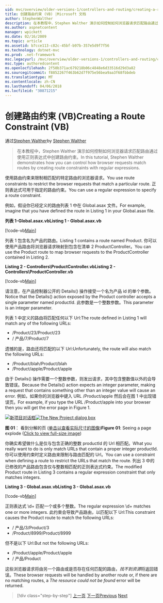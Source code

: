 ```yaml
---
uid: mvc/overview/older-versions-1/controllers-and-routing/creating-a-route-constraint-vb
title: 创建路由约束 (VB) |Microsoft 文档
author: StephenWalther
description: 在本教程中，Stephen Walther 演示如何控制如何浏览器请求匹配路由通过使用正则表达式中创建路由约束。
ms.author: aspnetcontent
manager: wpickett
ms.date: 02/16/2009
ms.topic: article
ms.assetid: b7cce113-c82c-45bf-b97b-357e5d9f7f56
ms.technology: dotnet-mvc
ms.prod: .net-framework
msc.legacyurl: /mvc/overview/older-versions-1/controllers-and-routing/creating-a-route-constraint-vb
msc.type: authoredcontent
ms.openlocfilehash: 2f50b371ac679218b06c4848e6d33516d29d3a82
ms.sourcegitcommit: f8852267f463b62d7f975e56bea9aa3f68fbbdeb
ms.translationtype: MT
ms.contentlocale: zh-CN
ms.lasthandoff: 04/06/2018
ms.locfileid: "30871215"
---
```

<a name="creating-a-route-constraint-vb"></a><span data-ttu-id="14ef4-103">创建路由约束 (VB)</span><span class="sxs-lookup"><span data-stu-id="14ef4-103">Creating a Route Constraint (VB)</span></span>
====================
<span data-ttu-id="14ef4-104">通过[Stephen Walther](https://github.com/StephenWalther)</span><span class="sxs-lookup"><span data-stu-id="14ef4-104">by [Stephen Walther](https://github.com/StephenWalther)</span></span>

> <span data-ttu-id="14ef4-105">在本教程中，Stephen Walther 演示如何控制如何浏览器请求匹配路由通过使用正则表达式中创建路由约束。</span><span class="sxs-lookup"><span data-stu-id="14ef4-105">In this tutorial, Stephen Walther demonstrates how you can control how browser requests match routes by creating route constraints with regular expressions.</span></span>


<span data-ttu-id="14ef4-106">使用路由约束来限制相匹配的特定路由的浏览器请求。</span><span class="sxs-lookup"><span data-stu-id="14ef4-106">You use route constraints to restrict the browser requests that match a particular route.</span></span> <span data-ttu-id="14ef4-107">正则表达式可用于指定的路由约束。</span><span class="sxs-lookup"><span data-stu-id="14ef4-107">You can use a regular expression to specify a route constraint.</span></span>

<span data-ttu-id="14ef4-108">例如，假设你已经定义的路由列表 1 中在 Global.asax 文件。</span><span class="sxs-lookup"><span data-stu-id="14ef4-108">For example, imagine that you have defined the route in Listing 1 in your Global.asax file.</span></span>

<span data-ttu-id="14ef4-109">**列表 1-Global.asax.vb**</span><span class="sxs-lookup"><span data-stu-id="14ef4-109">**Listing 1 - Global.asax.vb**</span></span>

[!code-vb[Main](creating-a-route-constraint-vb/samples/sample1.vb)]

<span data-ttu-id="14ef4-110">列表 1 包含名为产品的路由。</span><span class="sxs-lookup"><span data-stu-id="14ef4-110">Listing 1 contains a route named Product.</span></span> <span data-ttu-id="14ef4-111">你可以使用产品路由将浏览器请求映射到包含在清单 2 ProductController。</span><span class="sxs-lookup"><span data-stu-id="14ef4-111">You can use the Product route to map browser requests to the ProductController contained in Listing 2.</span></span>

<span data-ttu-id="14ef4-112">**Listing 2 - Controllers\ProductController.vb**</span><span class="sxs-lookup"><span data-stu-id="14ef4-112">**Listing 2 - Controllers\ProductController.vb**</span></span>

[!code-vb[Main](creating-a-route-constraint-vb/samples/sample2.vb)]

<span data-ttu-id="14ef4-113">请注意，在产品控制器公开的 Details() 操作接受一个名为产品 id 的单个参数。</span><span class="sxs-lookup"><span data-stu-id="14ef4-113">Notice that the Details() action exposed by the Product controller accepts a single parameter named productId.</span></span> <span data-ttu-id="14ef4-114">此参数是一个整数参数。</span><span class="sxs-lookup"><span data-stu-id="14ef4-114">This parameter is an integer parameter.</span></span>

<span data-ttu-id="14ef4-115">列表 1 中定义的路由将匹配任何以下 Url:</span><span class="sxs-lookup"><span data-stu-id="14ef4-115">The route defined in Listing 1 will match any of the following URLs:</span></span>

- <span data-ttu-id="14ef4-116">/Product/23</span><span class="sxs-lookup"><span data-stu-id="14ef4-116">/Product/23</span></span>
- <span data-ttu-id="14ef4-117">/ 产品/7</span><span class="sxs-lookup"><span data-stu-id="14ef4-117">/Product/7</span></span>

<span data-ttu-id="14ef4-118">遗憾的是，路由还将匹配的以下 Url:</span><span class="sxs-lookup"><span data-stu-id="14ef4-118">Unfortunately, the route will also match the following URLs:</span></span>

- <span data-ttu-id="14ef4-119">/Product/blah</span><span class="sxs-lookup"><span data-stu-id="14ef4-119">/Product/blah</span></span>
- <span data-ttu-id="14ef4-120">/Product/apple</span><span class="sxs-lookup"><span data-stu-id="14ef4-120">/Product/apple</span></span>

<span data-ttu-id="14ef4-121">由于 Details() 操作需要一个整数参数，则发出请求，其中包含整数值以外的会导致错误。</span><span class="sxs-lookup"><span data-stu-id="14ef4-121">Because the Details() action expects an integer parameter, making a request that contains something other than an integer value will cause an error.</span></span> <span data-ttu-id="14ef4-122">例如，如果你的浏览器中键入 URL /Product/apple 然后会在图 1 中出现错误页。</span><span class="sxs-lookup"><span data-stu-id="14ef4-122">For example, if you type the URL /Product/apple into your browser then you will get the error page in Figure 1.</span></span>


<span data-ttu-id="14ef4-123">[![新项目对话框](creating-a-route-constraint-vb/_static/image1.jpg)](creating-a-route-constraint-vb/_static/image1.png)</span><span class="sxs-lookup"><span data-stu-id="14ef4-123">[![The New Project dialog box](creating-a-route-constraint-vb/_static/image1.jpg)](creating-a-route-constraint-vb/_static/image1.png)</span></span>

<span data-ttu-id="14ef4-124">**图 01**： 看到分解的页 ([单击以查看实际尺寸的图像](creating-a-route-constraint-vb/_static/image2.png))</span><span class="sxs-lookup"><span data-stu-id="14ef4-124">**Figure 01**: Seeing a page explode ([Click to view full-size image](creating-a-route-constraint-vb/_static/image2.png))</span></span>


<span data-ttu-id="14ef4-125">你确实希望做什么是仅与包含正确的整数 productId 的 Url 相匹配。</span><span class="sxs-lookup"><span data-stu-id="14ef4-125">What you really want to do is only match URLs that contain a proper integer productId.</span></span> <span data-ttu-id="14ef4-126">你可以使用约束时定义路由来限制与路由匹配的 Url。</span><span class="sxs-lookup"><span data-stu-id="14ef4-126">You can use a constraint when defining a route to restrict the URLs that match the route.</span></span> <span data-ttu-id="14ef4-127">列出 3 中的已修改的产品路由包含仅与整数相匹配的正则表达式约束。</span><span class="sxs-lookup"><span data-stu-id="14ef4-127">The modified Product route in Listing 3 contains a regular expression constraint that only matches integers.</span></span>

<span data-ttu-id="14ef4-128">**Listing 3 - Global.asax.vb**</span><span class="sxs-lookup"><span data-stu-id="14ef4-128">**Listing 3 - Global.asax.vb**</span></span>

[!code-vb[Main](creating-a-route-constraint-vb/samples/sample3.vb)]

<span data-ttu-id="14ef4-129">正则表达式 \d+ 匹配一个或多个整数。</span><span class="sxs-lookup"><span data-stu-id="14ef4-129">The regular expression \d+ matches one or more integers.</span></span> <span data-ttu-id="14ef4-130">此约束会导致产品路由，以匹配以下 Url:</span><span class="sxs-lookup"><span data-stu-id="14ef4-130">This constraint causes the Product route to match the following URLs:</span></span>

- <span data-ttu-id="14ef4-131">/ 产品/3</span><span class="sxs-lookup"><span data-stu-id="14ef4-131">/Product/3</span></span>
- <span data-ttu-id="14ef4-132">/Product/8999</span><span class="sxs-lookup"><span data-stu-id="14ef4-132">/Product/8999</span></span>

<span data-ttu-id="14ef4-133">但不是以下 Url:</span><span class="sxs-lookup"><span data-stu-id="14ef4-133">But not the following URLs:</span></span>

- <span data-ttu-id="14ef4-134">/Product/apple</span><span class="sxs-lookup"><span data-stu-id="14ef4-134">/Product/apple</span></span>
- <span data-ttu-id="14ef4-135">/ 产品</span><span class="sxs-lookup"><span data-stu-id="14ef4-135">/Product</span></span>

<span data-ttu-id="14ef4-136">这些浏览器请求将由另一个路由或是否存在任何匹配的路由，*找不到资源*将返回错误。</span><span class="sxs-lookup"><span data-stu-id="14ef4-136">These browser requests will be handled by another route or, if there are no matching routes, a *The resource could not be found* error will be returned.</span></span>

> [!div class="step-by-step"]
> <span data-ttu-id="14ef4-137">[上一页](creating-custom-routes-vb.md)
> [下一页](creating-a-custom-route-constraint-vb.md)</span><span class="sxs-lookup"><span data-stu-id="14ef4-137">[Previous](creating-custom-routes-vb.md)
[Next](creating-a-custom-route-constraint-vb.md)</span></span>

